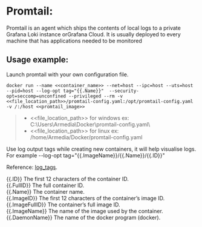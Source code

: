 # Promtail:
Promtail is an agent which ships the contents of local logs to a private Grafana Loki instance orGrafana Cloud. It is usually deployed to every machine that has applications needed to be monitored

## Usage example:
Launch promtail with your own configuration file.
```
docker run --name <<container_name>> --net=host --ipc=host --uts=host --pid=host --log-opt tag="{{.Name}}"  --security-opt=seccomp=unconfined --privileged --rm -v <<file_location_path>>/promtail-config.yaml:/opt/promtail-config.yaml -v /:/host <<promtail_image>>
```
>* <<file_location_path>> for windows ex: C:\Users\Armedia\Docker\promtail-config.yaml\
>* <<file_location_path>> for linux ex: /home/Armedia/Docker/promtail-config.yaml

Use log output tags while creating new containers, it will help visualise logs.\
For example --log-opt tag="{{.ImageName}}/{{.Name}}/{{.ID}}"

Reference: [log_tags](https://docs.docker.com/config/containers/logging/log_tags/).

{{.ID}}	The first 12 characters of the container ID.\
{{.FullID}}	The full container ID.\
{{.Name}}	The container name.\
{{.ImageID}}	The first 12 characters of the container’s image ID.\
{{.ImageFullID}}	The container’s full image ID.\
{{.ImageName}}	The name of the image used by the container.\
{{.DaemonName}}	The name of the docker program (docker).